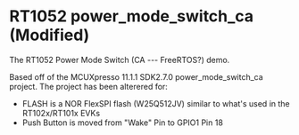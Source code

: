 # RT1052 power_mode_switch_ca (Modified)
The RT1052 Power Mode Switch (CA --- FreeRTOS?) demo. 

Based off of the MCUXpresso 11.1.1 SDK2.7.0 power_mode_switch_ca project. 
The project has been alterered for:
- FLASH is a NOR FlexSPI flash (W25Q512JV) similar to what's used in the RT102x/RT101x EVKs
- Push Button is moved from "Wake" Pin to GPIO1 Pin 18

